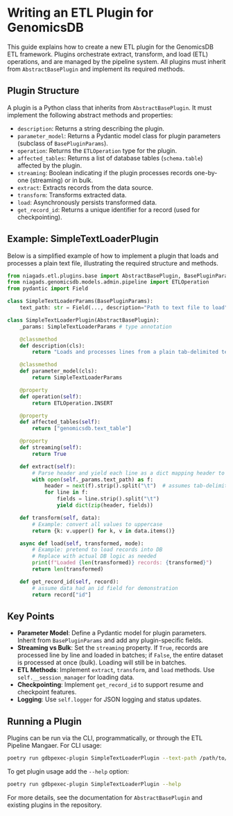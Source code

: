 # Writing an ETL Plugin for GenomicsDB

This guide explains how to create a new ETL plugin for the GenomicsDB ETL framework. Plugins orchestrate extract, transform, and load (ETL) operations, and are managed by the pipeline system. All plugins must inherit from `AbstractBasePlugin` and implement its required methods.

## Plugin Structure

A plugin is a Python class that inherits from `AbstractBasePlugin`. It must implement the following abstract methods and properties:

- `description`: Returns a string describing the plugin.
- `parameter_model`: Returns a Pydantic model class for plugin parameters (subclass of `BasePluginParams`).
- `operation`: Returns the `ETLOperation` type for the plugin.
- `affected_tables`: Returns a list of database tables (`schema.table`) affected by the plugin.
- `streaming`: Boolean indicating if the plugin processes records one-by-one (streaming) or in bulk.
- `extract`: Extracts records from the data source.
- `transform`: Transforms extracted data.
- `load`: Asynchronously persists transformed data.
- `get_record_id`: Returns a unique identifier for a record (used for checkpointing).

## Example: SimpleTextLoaderPlugin

Below is a simplified example of how to implement a plugin that loads and processes a plain text file, illustrating the required structure and methods.

```python
from niagads.etl.plugins.base import AbstractBasePlugin, BasePluginParams
from niagads.genomicsdb.models.admin.pipeline import ETLOperation
from pydantic import Field

class SimpleTextLoaderParams(BasePluginParams):
    text_path: str = Field(..., description="Path to text file to load")

class SimpleTextLoaderPlugin(AbstractBasePlugin):
    _params: SimpleTextLoaderParams # type annotation

    @classmethod
    def description(cls):
        return "Loads and processes lines from a plain tab-delimited text file."

    @classmethod
    def parameter_model(cls):
        return SimpleTextLoaderParams

    @property
    def operation(self):
        return ETLOperation.INSERT

    @property
    def affected_tables(self):
        return ["genomicsdb.text_table"]

    @property
    def streaming(self):
        return True

    def extract(self):
        # Parse header and yield each line as a dict mapping header to values
        with open(self._params.text_path) as f:
            header = next(f).strip().split("\t")  # assumes tab-delimited
            for line in f:
                fields = line.strip().split("\t")
                yield dict(zip(header, fields))

    def transform(self, data):
        # Example: convert all values to uppercase
        return {k: v.upper() for k, v in data.items()}

    async def load(self, transformed, mode):
        # Example: pretend to load records into DB
        # Replace with actual DB logic as needed
        print(f"Loaded {len(transformed)} records: {transformed}")
        return len(transformed)

    def get_record_id(self, record):
        # assume data had an id field for demonstration
        return record["id"]
```

## Key Points

- **Parameter Model**: Define a Pydantic model for plugin parameters. Inherit from `BasePluginParams` and add any plugin-specific fields.
- **Streaming vs Bulk**: Set the `streaming` property. If `True`, records are processed line by line and loaded in batches; if `False`, the entire dataset is processed at once (bulk).  Loading will still be in batches.
- **ETL Methods**: Implement `extract`, `transform`, and `load` methods. Use `self.__session_manager` for loading data.
- **Checkpointing**: Implement `get_record_id` to support resume and checkpoint features.
- **Logging**: Use `self.logger` for JSON logging and status updates.

## Running a Plugin

Plugins can be run via the CLI, programmatically, or through the ETL Pipeline Mangaer. For CLI usage:

```bash
poetry run gdbpexec-plugin SimpleTextLoaderPlugin --text-path /path/to/file.txt --mode COMMIT
```

To get plugin usage add the `--help` option:

```bash
poetry run gdbpexec-plugin SimpleTextLoaderPlugin --help
```


For more details, see the documentation for `AbstractBasePlugin` and existing plugins in the repository.
